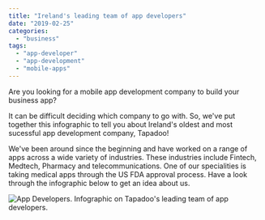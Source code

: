 ```yaml
---
title: "Ireland's leading team of app developers"
date: "2019-02-25"
categories: 
  - "business"
tags: 
  - "app-developer"
  - "app-development"
  - "mobile-apps"
---
```


Are you looking for a mobile app development company to build your business app?

It can be difficult deciding which company to go with. So, we've put together this infographic to tell you about Ireland's oldest and most sucessful app development company, Tapadoo!

We've been around since the beginning and have worked on a range of apps across a wide variety of industries. These industries include Fintech, Medtech, Pharmacy and telecommunications. One of our specialities is taking medical apps through the US FDA approval process. Have a look through the infographic below to get an idea about us.

![App Developers. Infographic on Tapadoo's leading team of app developers. ](images/TapadooAppDevelopersInfographic.jpg)
